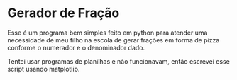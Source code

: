 # Gerador de Fração

Esse é um programa bem simples feito em python para atender uma necessidade de meu filho na escola de gerar frações em forma de pizza conforme o numerador e o denominador dado.

Tentei usar programas de planilhas e não funcionavam, então escrevei esse script usando matplotlib.
